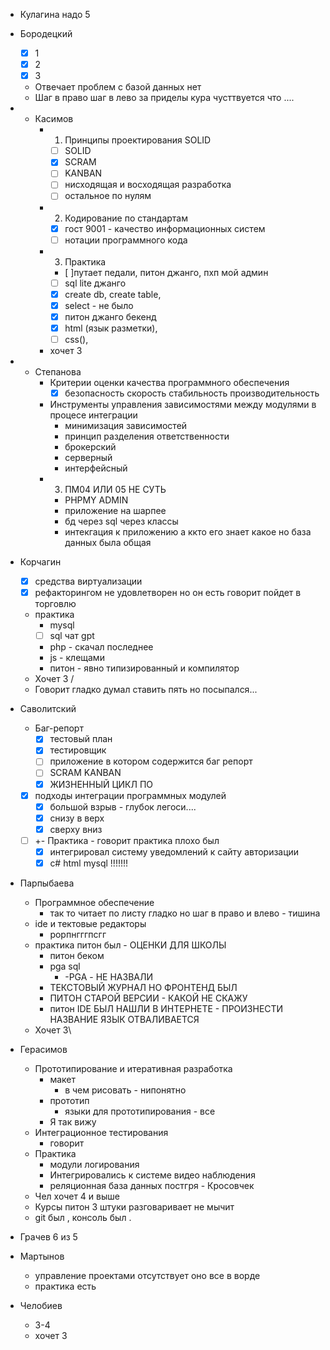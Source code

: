 - Кулагина надо 5
- Бородецкий
	-  [x]  1
	-  [x] 2
	-  [x] 3
	- Отвечает проблем с базой данных нет
	- Шаг в право шаг в лево за приделы кура чусттвуется что ....
- - Касимов
	- 1) Принципы проектирования SOLID
		- [ ] SOLID
		-  [x] SCRAM
		- [ ] KANBAN
		- [ ] нисходящая и восходящая разработка
		- [ ] остальное по нулям
	- 2) Кодирование по стандартам
		-  [x] гост 9001 - качество информационных систем
		-  [ ] нотации программного кода
	- 3) Практика
		-  [ ]путает педали, питон джанго, пхп мой админ
		-  [ ] sql lite джанго
		-  [x] create db, create table,
		-  [x] select - не было
		-  [x] питон джанго бекенд
		-  [x] html (язык разметки), 
		-  [ ] css(),
	- хочет 3
- - Степанова
	- Критерии оценки качества программного обеспечения
		-  [x] безопасность скорость стабильность производительность
	- Инструменты управления зависимостями между модулями в процесе интеграции
		- минимизация зависимостей
		- принцип разделения ответственности
		- брокерский
		- серверный
		- интерфейсный
	- 3) ПМ04 ИЛИ 05 НЕ СУТЬ
		-  PHPMY ADMIN
		- приложение на шарпее
		- бд через sql через классы
		- интекгация к приложению а ккто его знает какое  но база данных была общая
- Корчагин
	-  [x] средства виртуализации
	-  [x] рефакторингом не удовлетворен но он есть говорит пойдет в торговлю
	- практика
		- mysql 
		-  [ ] sql чат gpt
		- php - скачал последнее
		-  js - клещами
		- питон - явно типизированный  и компилятор
	- Хочет 3 /
	- Говорит гладко думал ставить пять но посыпался...
- Саволитский
	- Баг-репорт
		-  [x] тестовый план
		-  [x] тестировщик
		-  [ ] приложение в котором содержится баг репорт 
		-  [ ] SCRAM KANBAN
		-  [X] ЖИЗНЕННЫЙ ЦИКЛ ПО
	-  [x] подходы интеграции программных модулей
		-  [x] большой взрыв - глубок легоси....
		-  [x] снизу в верх
		-  [x] сверху вниз
	-   [ ]  +- Практика - говорит практика плохо был
		-  [x] интегрировал систему уведомлений к сайту авторизации
		-  [x]  c# html mysql !!!!!!!
- Парпыбаева
	- Программное обеспечение
		- так то читает по листу гладко но шаг в право и влево - тишина
	- ide и тектовые редакторы
		- рорпнгггпсгг 
	- практика питон был  - ОЦЕНКИ ДЛЯ ШКОЛЫ
		- питон беком
		- pga sql
			- -PGA - НЕ НАЗВАЛИ
		- ТЕКСТОВЫЙ ЖУРНАЛ НО ФРОНТЕНД БЫЛ 
		- ПИТОН СТАРОЙ ВЕРСИИ - КАКОЙ НЕ СКАЖУ
		- питон IDE БЫЛ НАШЛИ В ИНТЕРНЕТЕ - ПРОИЗНЕСТИ НАЗВАНИЕ ЯЗЫК ОТВАЛИВАЕТСЯ
	- Хочет 3\
-  Герасимов
	- Прототипирование и итеративная разработка
		- макет
			- в чем рисовать - нипонятно
		- прототип
			- языки для прототипирования - все
		- Я так вижу
	- Интеграционное тестирования
		- говорит
	- Практика
		- модули логирования 
		- Интегрировались к системе видео наблюдения
		- реляционная база данных постгря - Кросовчек
	- Чел хочет 4 и выше
	- Курсы питон 3 штуки разговаривает не мычит
	- git был , консоль был .



- Грачев 6 из 5
- Мартынов
	- управление проектами отсутствует оно все в ворде
	- практика есть
- Челобиев
	- 3-4
	- хочет 3